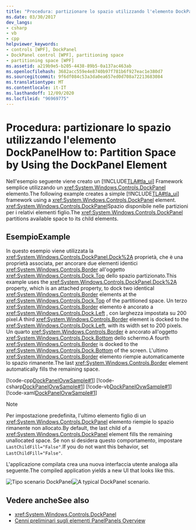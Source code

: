 ```yaml
---
title: "Procedura: partizionare lo spazio utilizzando l'elemento DockPanel"
ms.date: 03/30/2017
dev_langs:
- csharp
- vb
- cpp
helpviewer_keywords:
- controls [WPF], DockPanel
- DockPanel control [WPF], partitioning space
- partitioning space [WPF]
ms.assetid: a219b9e5-b205-4438-89b5-0a137ac463ab
ms.openlocfilehash: 3682acc559e4e8740b97f781b6f927eac1e380d7
ms.sourcegitcommit: 9f6df084c53a3da0ea657ed0d708a72213683084
ms.translationtype: MT
ms.contentlocale: it-IT
ms.lasthandoff: 12/09/2020
ms.locfileid: "96969775"
---
```

# <a name="how-to-partition-space-by-using-the-dockpanel-element"></a><span data-ttu-id="6342e-102">Procedura: partizionare lo spazio utilizzando l'elemento DockPanel</span><span class="sxs-lookup"><span data-stu-id="6342e-102">How to: Partition Space by Using the DockPanel Element</span></span>
<span data-ttu-id="6342e-103">Nell'esempio seguente viene creato un [!INCLUDE[TLA#tla_ui](../../../includes/tlasharptla-ui-md.md)] Framework semplice utilizzando un <xref:System.Windows.Controls.DockPanel> elemento.</span><span class="sxs-lookup"><span data-stu-id="6342e-103">The following example creates a simple [!INCLUDE[TLA#tla_ui](../../../includes/tlasharptla-ui-md.md)] framework using a <xref:System.Windows.Controls.DockPanel> element.</span></span> <span data-ttu-id="6342e-104"><xref:System.Windows.Controls.DockPanel>Spazio disponibile nelle partizioni per i relativi elementi figlio.</span><span class="sxs-lookup"><span data-stu-id="6342e-104">The <xref:System.Windows.Controls.DockPanel> partitions available space to its child elements.</span></span>  
  
## <a name="example"></a><span data-ttu-id="6342e-105">Esempio</span><span class="sxs-lookup"><span data-stu-id="6342e-105">Example</span></span>  
 <span data-ttu-id="6342e-106">In questo esempio viene utilizzata la <xref:System.Windows.Controls.DockPanel.Dock%2A> proprietà, che è una proprietà associata, per ancorare due elementi identici <xref:System.Windows.Controls.Border> all'oggetto <xref:System.Windows.Controls.Dock.Top> dello spazio partizionato.</span><span class="sxs-lookup"><span data-stu-id="6342e-106">This example uses the <xref:System.Windows.Controls.DockPanel.Dock%2A> property, which is an attached property, to dock two identical <xref:System.Windows.Controls.Border> elements at the <xref:System.Windows.Controls.Dock.Top> of the partitioned space.</span></span> <span data-ttu-id="6342e-107">Un terzo <xref:System.Windows.Controls.Border> elemento è ancorato a <xref:System.Windows.Controls.Dock.Left> , con larghezza impostata su 200 pixel.</span><span class="sxs-lookup"><span data-stu-id="6342e-107">A third <xref:System.Windows.Controls.Border> element is docked to the <xref:System.Windows.Controls.Dock.Left>, with its width set to 200 pixels.</span></span> <span data-ttu-id="6342e-108">Un quarto <xref:System.Windows.Controls.Border> è ancorato all'oggetto <xref:System.Windows.Controls.Dock.Bottom> dello schermo.</span><span class="sxs-lookup"><span data-stu-id="6342e-108">A fourth <xref:System.Windows.Controls.Border> is docked to the <xref:System.Windows.Controls.Dock.Bottom> of the screen.</span></span> <span data-ttu-id="6342e-109">L'ultimo <xref:System.Windows.Controls.Border> elemento riempie automaticamente lo spazio rimanente.</span><span class="sxs-lookup"><span data-stu-id="6342e-109">The last <xref:System.Windows.Controls.Border> element automatically fills the remaining space.</span></span>  
  
 [!code-cpp[DockPanelOvwSample#1](~/samples/snippets/cpp/VS_Snippets_Wpf/DockPanelOvwSample/CPP/DockPanel_Ovw_Sample.cpp#1)]
 [!code-csharp[DockPanelOvwSample#1](~/samples/snippets/csharp/VS_Snippets_Wpf/DockPanelOvwSample/CSharp/DockPanel_Ovw_Sample.cs#1)]
 [!code-vb[DockPanelOvwSample#1](~/samples/snippets/visualbasic/VS_Snippets_Wpf/DockPanelOvwSample/VisualBasic/dockpanel_vb.vb#1)]
 [!code-xaml[DockPanelOvwSample#1](~/samples/snippets/xaml/VS_Snippets_Wpf/DockPanelOvwSample/XAML/default.xaml#1)]  
  
> [!NOTE]
> <span data-ttu-id="6342e-110">Per impostazione predefinita, l'ultimo elemento figlio di un <xref:System.Windows.Controls.DockPanel> elemento riempie lo spazio rimanente non allocato.</span><span class="sxs-lookup"><span data-stu-id="6342e-110">By default, the last child of a <xref:System.Windows.Controls.DockPanel> element fills the remaining unallocated space.</span></span> <span data-ttu-id="6342e-111">Se non si desidera questo comportamento, impostare `LastChildFill="False"`.</span><span class="sxs-lookup"><span data-stu-id="6342e-111">If you do not want this behavior, set `LastChildFill="False"`.</span></span>  
  
 <span data-ttu-id="6342e-112">L'applicazione compilata crea una nuova interfaccia utente analoga alla seguente.</span><span class="sxs-lookup"><span data-stu-id="6342e-112">The compiled application yields a new UI that looks like this.</span></span>  
  
 <span data-ttu-id="6342e-113">![Tipo scenario DockPanel](./media/panel-intro-dockpanel.PNG "panel_intro_dockpanel")</span><span class="sxs-lookup"><span data-stu-id="6342e-113">![A typical DockPanel scenario.](./media/panel-intro-dockpanel.PNG "panel_intro_dockpanel")</span></span>  
  
## <a name="see-also"></a><span data-ttu-id="6342e-114">Vedere anche</span><span class="sxs-lookup"><span data-stu-id="6342e-114">See also</span></span>

- <xref:System.Windows.Controls.DockPanel>
- [<span data-ttu-id="6342e-115">Cenni preliminari sugli elementi Panel</span><span class="sxs-lookup"><span data-stu-id="6342e-115">Panels Overview</span></span>](panels-overview.md)
